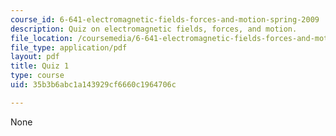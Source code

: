 ```yaml
---
course_id: 6-641-electromagnetic-fields-forces-and-motion-spring-2009
description: Quiz on electromagnetic fields, forces, and motion.
file_location: /coursemedia/6-641-electromagnetic-fields-forces-and-motion-spring-2009/35b3b6abc1a143929cf6660c1964706c_MIT6_641s09_quiz2006_1.pdf
file_type: application/pdf
layout: pdf
title: Quiz 1
type: course
uid: 35b3b6abc1a143929cf6660c1964706c

---
```

None